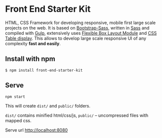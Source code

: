 # Front End Starter Kit
HTML, CSS Framework for developing responsive, mobile first large scale projects on the web. It is based on <a href="https://github.com/twbs/bootstrap-sass">Bootstrap-Sass</a>, written in <a href="http://sass-lang.com">Sass</a> and compiled with <a href="http://gulpjs.com">Gulp</a>, extensively uses <a href="http://www.w3.org/TR/css3-flexbox/">Flexible Box Layout Module</a> and <a href="http://www.w3.org/TR/CSS21/tables.html">CSS Table display</a>. This allows to develop large scale responsive UI of any complexity <b>fast and easily</b>.

## Install with npm

`$ npm install front-end-starter-kit`

## Serve

`npm start` 
 
 This will create `dist/` and `public/` folders.
 
 `dist/` contains minified html/css/js, `public/` – uncompressed files with mapped css.

Serve url <a href="http://localhost:8080">http://localhost:8080</a>